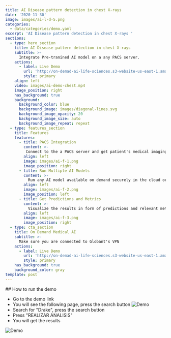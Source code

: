 ```yaml
---
title: AI Disease pattern detection in chest X-rays 
date: '2020-11-30'
image: images/ai-l-d-5.png
categories:
  - data/categories/demo.yaml
excerpt: 'AI Disease pattern detection in chest X-rays '
sections:
  - type: hero_section
    title: AI Disease pattern detection in chest X-rays 
    subtitle: >-
      Integrate Pre-tranined AI model on a any PACS server.
    actions:
      - label: Live Demo
        url: 'http://on-demad-ai-life-sciences.s3-website-us-east-1.amazonaws.com/'
        style: primary
    align: left
    video: images/ai-demo-chest.mp4
    image_position: right
    has_background: true
    background:
      background_color: blue
      background_image: images/diagonal-lines.svg
      background_image_opacity: 20
      background_image_size: auto
      background_image_repeat: repeat
  - type: features_section
    title: Features
    features:
      - title: PACS Integration
        content: >-
         Connect to the a PACS server and get patient's medical imaging information to analyze.
        align: left
        image: images/ai-f-1.png
        image_position: right
      - title: Run Multiple AI Models
        content: >-
          Run any AI model available on demand securely in the cloud or in premises.
        align: left
        image: images/ai-f-2.png
        image_position: left
      - title: Get Predictions and Metrics 
        content: >-
          Visualize the results in form of predictions and relevant metrics.
        align: left
        image: images/ai-f-3.png
        image_position: right
  - type: cta_section
    title: On Demand Medical AI
    subtitle: >-
      Make sure you are connected to Globant's VPN
    actions:
      - label: Live Demo
        url: 'http://on-demad-ai-life-sciences.s3-website-us-east-1.amazonaws.com/'
        style: primary
    has_background: true
    background_color: gray
template: post
---
```

## How to run the demo

- Go to the demo link
- You will see the following page, press the search button
![Demo](/images/ai-l-d-1.png)
- Search for "Drake", press the search button
- Press "REALIZAR ANALISIS"
- You will get the results

![Demo](/images/ai-l-d-5.png)
